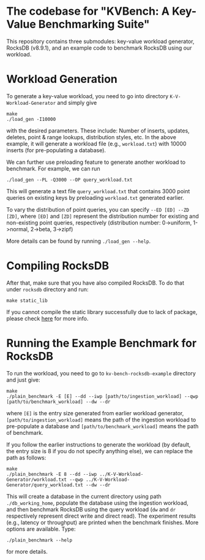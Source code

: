 <H1> The codebase for "KVBench: A Key-Value Benchmarking Suite" </H1>

This repository contains three submodules: key-value workload generator, RocksDB (v8.9.1), and an example code to benchmark RocksDB using our workload.

<H1> Workload Generation </H1>

To generate a key-value workload, you need to go into directory `K-V-Workload-Generator` and simply give 

```
make
./load_gen -I10000
```

with the desired parameters. These include: Number of inserts, updates, deletes, point & range lookups, distribution styles, etc. 
In the above example, it will generate a workload file (e.g., `workload.txt`) with 10000 inserts (for pre-populating a database).

We can further use preloading feature to generate another workload to benchmark. For example, we can run

```
./load_gen --PL -Q3000 --OP query_workload.txt
```
This will generate a text file `query_workload.txt` that contains 3000 point queries on existing keys by preloading `workload.txt` generated earlier.

To vary the distribution of point queries, you can specify `--ED [ED] --ZD [ZD]`, where `[ED]` and `[ZD]` represent the distribution number for existing and non-existing point queries, respectively (distribution number: 0->uniform, 1->normal, 2->beta, 3->zipf)

More details can be found by running `./load_gen --help`.

<H1> Compiling RocksDB </H1>

After that, make sure that you have also compiled RocksDB. To do that under `rocksdb` directory and run:
```
make static_lib
```
If you cannot compile the static library successfully due to lack of package, please check [here](https://github.com/facebook/rocksdb/blob/main/INSTALL.md) for more info.

<H1> Running the Example Benchmark for RocksDB </H1>

To run the workload, you need to go to `kv-bench-rocksdb-example` directory and just give:

```
make
./plain_benchmark -E [E] --dd --iwp [path/to/ingestion_workload] --qwp [path/to/benchmark_workload] --dw --dr
```

where `[E]` is the entry size generated from earlier workload generator, `[path/to/ingestion_workload]` means the path of the ingestion workload to pre-populate a database and `[path/to/benchmark_workload]` means the path of benchmark.

If you follow the earlier instructions to generate the workload (by default, the entry size is 8 if you do not specify anything else), we can replace the path as follows:

```
make
./plain_benchmark -E 8 --dd --iwp ../K-V-Workload-Generator/workload.txt --qwp ../K-V-Workload-Generator/query_workload.txt --dw --dr
```
This will create a database in the current directory using path `./db_working_home`, populate the database using the ingestion workload, and then benchmark RocksDB using the query workload (`dw` and `dr` respectively represent direct write and direct read). The experiment results (e.g., latency or throughput) are printed when the benchmark finishes. More options are available. Type:

```
./plain_benchmark --help 
```

for more details.
